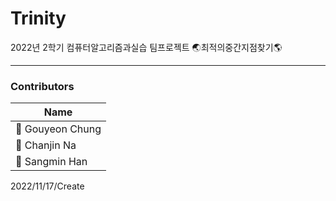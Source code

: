 # Trinity
2022년 2학기 컴퓨터알고리즘과실습 팀프로젝트 🌏최적의중간지점찾기🌎

*** 
### Contributors
| Name             |
|------------------|
| 👦 Gouyeon Chung |
| 🧒 Chanjin Na  |
| 🧑 Sangmin Han    |

2022/11/17/Create
